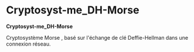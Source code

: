 # Cryptosyst-me_DH-Morse

__Cryptosyst-me_DH-Morse__

Cryptosystème Morse , basé sur l'échange de clé Deffie-Hellman dans une connexion réseau.

